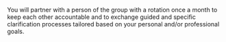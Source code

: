 You will partner with a person of the group with a rotation once a month to keep each other accountable and to exchange guided and specific clarification processes tailored based on your personal and/or professional goals.
